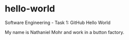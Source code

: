 # hello-world
Software Engineering - Task 1: GitHub Hello World

My name is Nathaniel Mohr and work in a button factory.

